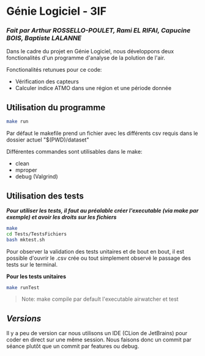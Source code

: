 # Génie Logiciel - 3IF
### _Fait par Arthur ROSSELLO-POULET, Rami EL RIFAI, Capucine BOIS, Baptiste LALANNE_




Dans le cadre du projet en Génie Logiciel, nous développons deux fonctionalités d'un programme d'analyse de la polution de l'air.

Fonctionalités retunues pour ce code:
- Vérification des capteurs
- Calculer indice ATMO dans une région et une période donnée


## Utilisation du programme

```sh
make run
```

Par défaut le makefile prend un fichier avec les différents csv requis dans le dossier actuel "$(PWD)/dataset" 

Différentes commandes sont utilisables dans le make:
- clean 
- mproper 
- debug (Valgrind)


## Utilisation des tests

***Pour utiliser les tests, il faut au préalable créer l'executable (via make par exemple) et avoir les droits sur les fichiers***
```sh
make
cd Tests/TestsFichiers
bash mktest.sh
```
Pour observer la validation des tests unitaires et de bout en bout, il est possible d'ouvrir le .csv crée ou tout simplement observé le passage des tests sur le terminal.


**Pour les tests unitaires**
```bash
make runTest
```
> Note: make compile par default l'executable airwatcher et test

## *Versions*
Il y a peu de version car nous utilisons un IDE (CLion de JetBrains) pour coder en direct sur une même session. Nous faisons donc un commit par séance plutôt que un commit par features ou debug.
